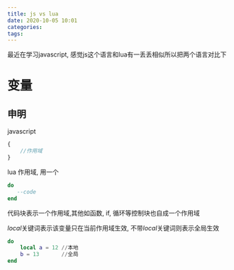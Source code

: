 ```yaml
---
title: js vs lua
date: 2020-10-05 10:01
categories: 
tags: 
---
```


最近在学习javascript, 感觉js这个语言和lua有一丢丢相似所以把两个语言对比下

# 变量
## 申明
javascript
```javascript
{
    //作用域
}

```

lua
作用域, 用一个
```lua
do
   --code
end
```
代码块表示一个作用域,其他如函数, if, 循环等控制块也自成一个作用域

*local*关键词表示该变量只在当前作用域生效, 不带*local*关键词则表示全局生效
```lua
do
    local a = 12 //本地
    b = 13       //全局
end
```

